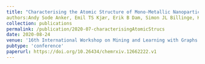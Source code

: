 ```yaml
---
title: "Characterising the Atomic Structure of Mono-Metallic Nanoparticles from X-Ray Scattering Data Using Conditional Generative Models"
authors:Andy Sode Anker, Emil TS Kjær, Erik B Dam, Simon JL Billinge, Kirsten MØ Jensen, Raghavendra Selvan
collection: publications
permalink: /publication/2020-07-characterisingAtomicStrucs
date: 2020-08-24
venue: '16th International Workshop on Mining and Learning with Graphs'
pubtype: 'conference'
paperurl: https://doi.org/10.26434/chemrxiv.12662222.v1
---
```

